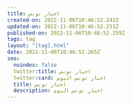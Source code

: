 ```yaml
---
title: اخبار تونس
created-on: 2022-11-06T10:46:52.241Z
updated-on: 2022-11-06T10:46:52.251Z
published-on: 2022-11-06T10:46:52.259Z
tags: tag
layout: "[tag].html"
date: 2022-11-06T10:46:52.265Z
seo:
  noindex: false
  twitter:title: اخبار تونس
  twitter:card: اخبار تونس اليوم
  title: اخبار تونس
  description: اخبار تونس اليوم
---
```

